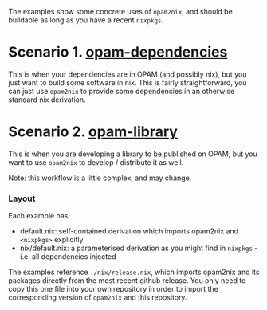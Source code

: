 The examples show some concrete uses of `opam2nix`, and should be buildable as long as you have a recent `nixpkgs`.

# Scenario 1. [opam-dependencies](./opam-dependencies)

This is when your dependencies are in OPAM (and possibly nix), but you just want to build some software in nix. This is fairly straightforward, you can just use `opam2nix` to provide some dependencies in an otherwise standard nix derivation.

# Scenario 2. [opam-library](./opam-library)

This is when you are developing a library to be published on OPAM, but you want to use `opam2nix` to develop / distribute it as well.

Note: this workflow is a little complex, and may change.

### Layout

Each example has:

 - default.nix: self-contained derivation which imports opam2nix and `<nixpkgs>` explicitly
 - nix/default.nix: a parameterised derivation as you might find in `nixpkgs` - i.e. all dependencies injected

The examples reference `./nix/release.nix`, which imports opam2nix and its packages directly from the most recent github release. You only need to copy this one file into your own repository in order to import the corresponding version of `opam2nix` and this repository.
